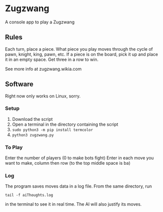 # Zugzwang
A console app to play a Zugzwang
## Rules
Each turn, place a piece. What piece you play moves through the cycle of pawn, knight, king, pawn, etc. If a piece is on the board, pick it up and place it in an empty space. Get three in a row to win.

See more info at zugzwang.wikia.com
## Software
Right now only works on Linux, sorry.
### Setup
1. Download the script
2. Open a terminal in the directory containing the script
3. ```sudo python3 -m pip install termcolor```
4. ```python3 zugzwang.py```
### To Play
Enter the number of players (0 to make bots fight)
Enter in each move you want to make, column then row (to the top middle space is ba)
### Log
The program saves moves data in a log file. From the same directory, run 
```
tail -f aiThoughts.log
```
in the terminal to see it in real time. The AI will also justify its moves.
